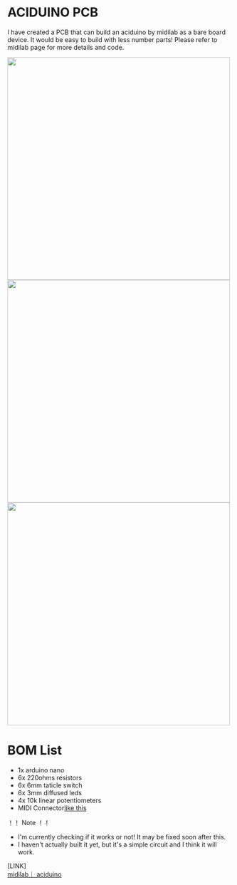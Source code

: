 # ACIDUINO PCB
I have created a PCB that can build an aciduino by midilab as a bare board device.
It would be easy to build with less number parts!
Please refer to midilab page for more details and code.

<img src="https://github.com/ijnekenamay/ACIDUINO_PCB/raw/main/image1.JPG" width="500">
<img src="https://github.com/ijnekenamay/ACIDUINO_PCB/raw/main/image4.JPG" width="500">
<img src="https://github.com/ijnekenamay/ACIDUINO_PCB/raw/main/image5.JPG" width="500">

# BOM List

* 1x arduino nano
* 6x 220ohms resistors
* 6x 6mm taticle switch
* 6x 3mm diffused leds
* 4x 10k linear potentiometers
* MIDI Connector[like this](http://modularanalog.com/?product=midi-jack-5-pin-din-pcb-mount)

！！ Note ！！
- I'm currently checking if it works or not! It may be fixed soon after this.
- I haven't actually built it yet, but it's a simple circuit and I think it will work.


[LINK]  
[midilab｜ aciduino](https://github.com/midilab/aciduino)
